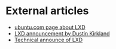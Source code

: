# External articles

 * [ubuntu.com page about LXD](http://www.ubuntu.com/cloud/tools/lxd)
 * [LXD announcement by Dustin Kirkland](https://insights.ubuntu.com/2014/11/04/lxd-the-linux-container-daemon)
 * [Technical announce of LXD](https://lists.linuxcontainers.org/pipermail/lxc-devel/2014-November/010817.html)
